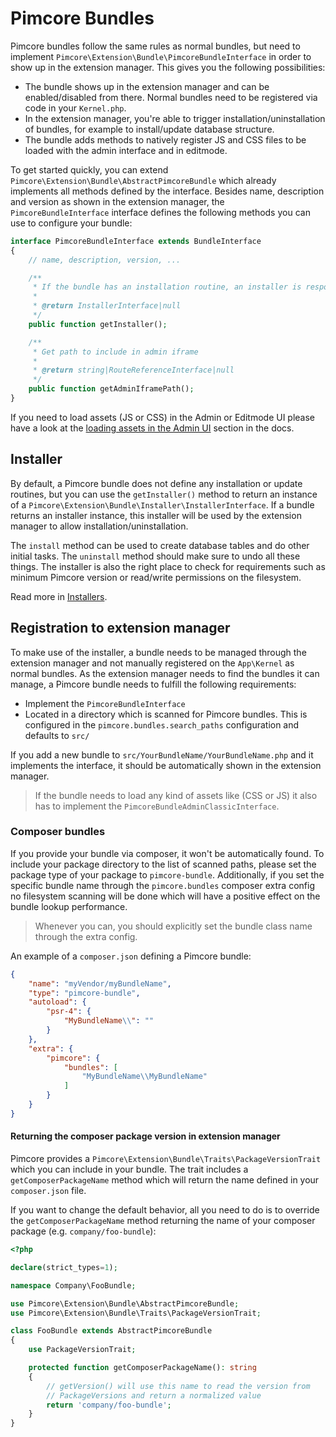 # Pimcore Bundles

Pimcore bundles follow the same rules as normal bundles, but need to implement `Pimcore\Extension\Bundle\PimcoreBundleInterface`
in order to show up in the extension manager. This gives you the following possibilities:

* The bundle shows up in the extension manager and can be enabled/disabled from there. Normal bundles need to be registered
  via code in your `Kernel.php`.
* In the extension manager, you're able to trigger installation/uninstallation of bundles, for example to install/update 
  database structure.
* The bundle adds methods to natively register JS and CSS files to be loaded with the admin interface and in editmode. 

To get started quickly, you can extend `Pimcore\Extension\Bundle\AbstractPimcoreBundle` which already implements all methods
defined by the interface. Besides name, description and version as shown in the extension manager, the `PimcoreBundleInterface` interface defines the following methods you
can use to configure your bundle:

```php
interface PimcoreBundleInterface extends BundleInterface
{
    // name, description, version, ...

    /**
     * If the bundle has an installation routine, an installer is responsible of handling installation related tasks
     *
     * @return InstallerInterface|null
     */
    public function getInstaller();

    /**
     * Get path to include in admin iframe
     *
     * @return string|RouteReferenceInterface|null
     */
    public function getAdminIframePath();
}
```

If you need to load assets (JS or CSS) in the Admin or Editmode UI please have a look at the [loading assets in the Admin UI](../13_Loading_Admin_UI_Assets.md) section in the docs.

## Installer

By default, a Pimcore bundle does not define any installation or update routines, but you can use the `getInstaller()` method
to return an instance of a `Pimcore\Extension\Bundle\Installer\InstallerInterface`. If a bundle returns an installer instance,
this installer will be used by the extension manager to allow installation/uninstallation.

The `install` method can be used to create database tables and do other initial tasks. The `uninstall` method should make
sure to undo all these things. The installer is also the right place to check for requirements such as minimum Pimcore
version or read/write permissions on the filesystem.

Read more in [Installers](./01_Installers.md).

## Registration to extension manager

To make use of the installer, a bundle needs to be managed through the extension manager and not manually registered on
the `App\Kernel` as normal bundles. As the extension manager needs to find the bundles it can manage, a Pimcore bundle needs
to fulfill the following requirements:

  * Implement the `PimcoreBundleInterface`
  * Located in a directory which is scanned for Pimcore bundles. This is configured in the `pimcore.bundles.search_paths`
    configuration and defaults to `src/`
    
If you add a new bundle to `src/YourBundleName/YourBundleName.php` and it implements the interface, it should be automatically
shown in the extension manager.

> If the bundle needs to load any kind of assets like (CSS or JS) it also has to implement the `PimcoreBundleAdminClassicInterface`.

### Composer bundles

If you provide your bundle via composer, it won't be automatically found. To include your package directory to the list 
of scanned paths, please set the package type of your package to `pimcore-bundle`. Additionally, if you set the specific
bundle name through the `pimcore.bundles` composer extra config no filesystem scanning will be done which will have a
positive effect on the bundle lookup performance.

> Whenever you can, you should explicitly set the bundle class name through the extra config.

An example of a `composer.json` defining a Pimcore bundle:

```json
{
    "name": "myVendor/myBundleName",
    "type": "pimcore-bundle",
    "autoload": {
        "psr-4": {
            "MyBundleName\\": ""
        }
    },
    "extra": {
        "pimcore": {
            "bundles": [
                "MyBundleName\\MyBundleName"
            ]
        }
    }
}
```

#### Returning the composer package version in extension manager

Pimcore provides a `Pimcore\Extension\Bundle\Traits\PackageVersionTrait` which you can include in your bundle. The trait
includes a `getComposerPackageName` method which will return the name defined in your `composer.json` file.

If you want to change the default behavior, all you need to do is to override the `getComposerPackageName` method returning
the name of your composer package (e.g. `company/foo-bundle`):

```php
<?php

declare(strict_types=1);

namespace Company\FooBundle;

use Pimcore\Extension\Bundle\AbstractPimcoreBundle;
use Pimcore\Extension\Bundle\Traits\PackageVersionTrait;

class FooBundle extends AbstractPimcoreBundle
{
    use PackageVersionTrait;

    protected function getComposerPackageName(): string
    {
        // getVersion() will use this name to read the version from
        // PackageVersions and return a normalized value
        return 'company/foo-bundle';
    }
}
```
